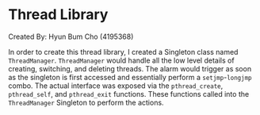 # Thread Library

Created By: Hyun Bum Cho (4195368)

In order to create this thread library, I created a Singleton class named `ThreadManager`. `ThreadManager` would handle all the low level details of creating, switching, and deleting threads. The alarm would trigger as soon as the singleton is first accessed and essentially perform a `setjmp`-`longjmp` combo. The actual interface was exposed via the `pthread_create`, `pthread_self`, and `pthread_exit` functions. These functions called into the `ThreadManager` Singleton to perform the actions.